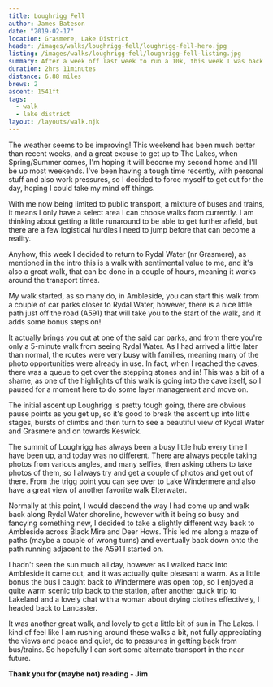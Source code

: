 ```yaml
---
title: Loughrigg Fell
author: James Bateson
date: "2019-02-17"
location: Grasmere, Lake District
header: /images/walks/loughrigg-fell/loughrigg-fell-hero.jpg
listing: /images/walks/loughrigg-fell/loughrigg-fell-listing.jpg
summary: After a week off last week to run a 10k, this week I was back with a walk that I am very fond of. I used to do this walk a lot with my grandparents when I was younger, and also had a very special first date here! So at the end of all that I thought it fitting to go back to where it started.
duration: 2hrs 11minutes
distance: 6.88 miles
brews: 2
ascent: 1541ft
tags:
  - walk
  - lake district
layout: /layouts/walk.njk
---
```


The weather seems to be improving! This weekend has been much better than recent weeks, and a great excuse to get up to The Lakes, when Spring/Summer comes, I'm hoping it will become my second home and I'll be up most weekends. I've been having a tough time recently, with personal stuff and also work pressures, so I decided to force myself to get out for the day, hoping I could take my mind off things.

With me now being limited to public transport, a mixture of buses and trains, it means I only have a select area I can choose walks from currently. I am thinking about getting a little runaround to be able to get further afield, but there are a few logistical hurdles I need to jump before that can become a reality.

Anyhow, this week I decided to return to Rydal Water (nr Grasmere), as mentioned in the intro this is a walk with sentimental value to me, and it's also a great walk, that can be done in a couple of hours, meaning it works around the transport times.

My walk started, as so many do, in Ambleside, you can start this walk from a couple of car parks closer to Rydal Water, however, there is a nice little path just off the road (A591) that will take you to the start of the walk, and it adds some bonus steps on!

It actually brings you out at one of the said car parks, and from there you're only a 5-minute walk from seeing Rydal Water. As I had arrived a little later than normal, the routes were very busy with families, meaning many of the photo opportunities were already in use. In fact, when I reached the caves, there was a queue to get over the stepping stones and in! This was a bit of a shame, as one of the highlights of this walk is going into the cave itself, so I paused for a moment here to do some layer management and move on.

The initial ascent up Loughrigg is pretty tough going, there are obvious pause points as you get up, so it's good to break the ascent up into little stages, bursts of climbs and then turn to see a beautiful view of Rydal Water and Grasmere and on towards Keswick.

The summit of Loughrigg has always been a busy little hub every time I have been up, and today was no different. There are always people taking photos from various angles, and many selfies, then asking others to take photos of them, so I always try and get a couple of photos and get out of there. From the trigg point you can see over to Lake Windermere and also have a great view of another favorite walk Elterwater.

Normally at this point, I would descend the way I had come up and walk back along Rydal Water shoreline, however with it being so busy and fancying something new, I decided to take a slightly different way back to Ambleside across Black Mire and Deer Hows. This led me along a maze of paths (maybe a couple of wrong turns) and eventually back down onto the path running adjacent to the A591 I started on.

I hadn't seen the sun much all day, however as I walked back into Ambleside it came out, and it was actually quite pleasant a warm. As a little bonus the bus I caught back to Windermere was open top, so I enjoyed a quite warm scenic trip back to the station, after another quick trip to Lakeland and a lovely chat with a woman about drying clothes effectively, I headed back to Lancaster.

It was another great walk, and lovely to get a little bit of sun in The Lakes. I kind of feel like I am rushing around these walks a bit, not fully appreciating the views and peace and quiet, do to pressures in getting back from bus/trains. So hopefully I can sort some alternate transport in the near future.

**Thank you for (maybe not) reading - Jim**
